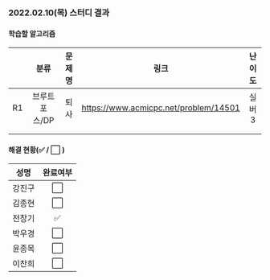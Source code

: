 ### 2022.02.10(목) 스터디 결과

#### 학습할 알고리즘

|      |     분류      | 문제명 |                 링크                  | 난이도 |
| :--: | :-----------: | :----: | :-----------------------------------: | :----: |
|  R1  | 브루트포스/DP |  퇴사  | https://www.acmicpc.net/problem/14501 | 실버3  |
|      |               |        |                                       |        |
|      |               |        |                                       |        |

#### 해결 현황(:white_check_mark: / :white_large_square:  )

|  성명  |       완료여부       |
| :----: | :------------------: |
| 강진구 | :white_large_square: |
| 김종현 | :white_large_square: |
| 전창기 | :white_check_mark: |
| 박우경 | :white_large_square: |
| 윤종목 | :white_large_square: |
| 이찬희 |  :white_large_square:  |

